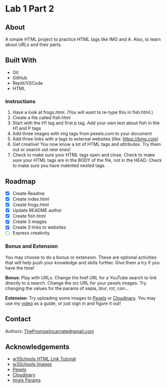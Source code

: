 # Lab 1 Part 2

## About

A simple HTML project to practice HTML tags like IMG and A. Also, to learn about URLs and their parts.
   
## Built With

* Git
* GitHub
* Replit/VSCode
* HTML

### Instructions

1. Have a look at frogs.html. (You will want to re-type this in fish.html.)
2. Create a file called fish.html
3. Start with the H1 tag and first p tag. Add your own text about fish in the H1 and P tags
4. Add three images with img tags from pexels.com to your document
5. Add three links with a tags to external websites (like: https://bing.com)
6. Get creative! You now know a lot of HTML tags and attributes. Try them out or search out new ones!
7. Check to make sure your HTML tags open and close. Check to make sure your HTML tags are in the BODY of the file, not in the HEAD. Check to make sure you have indented nested tags.

## Roadmap

- [x] Create Readme
- [x] Create index.html
- [x] Create frogs.html
- [x] Update README author
- [x] Create fish.html
- [x] Create 3 images
- [x] Create 3 links to websites
- [ ] Express creativity

### Bonus and Extension

You may choose to do a bonus or extension. These are optional activities that will help push your knowledge and skills further. Give them a try if you have the time!

**Bonus**: Play with URLs. Change the href URL for a YouTube search to link directly to a search. Change the src URL for your pexels images. Try changing the values for the params of sepia, blur, rot, con...

**Extension**: Try uploading some images to [Pexels](https://pexels.com) or [Cloudinary](https://cloudinary.com/). You may use my [video](https://www.youtube.com/watch?v=3PE80rasE38) as a guide, or just sign in and figure it out!


## Contact

Authors: ThePromiseIncarnate@gmail.com

## Acknowledgements

* [w3Schools HTML Link Tutorial](https://www.w3schools.com/html/html_links.asp)
* [w3Schools Images](https://www.w3schools.com/html/html_images.asp)
* [Pexels](https://www.pexels.com/)
* [Cloudinary](https://cloudinary.com/)
* [Imgix Params](https://www.imgix.com/solutions/resizing-and-cropping)